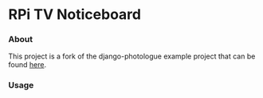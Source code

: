 # RPi TV Noticeboard

### About

This project is a fork of the django-photologue example project that can be found [here](https://github.com/jdriscoll/django-photologue).

### Usage